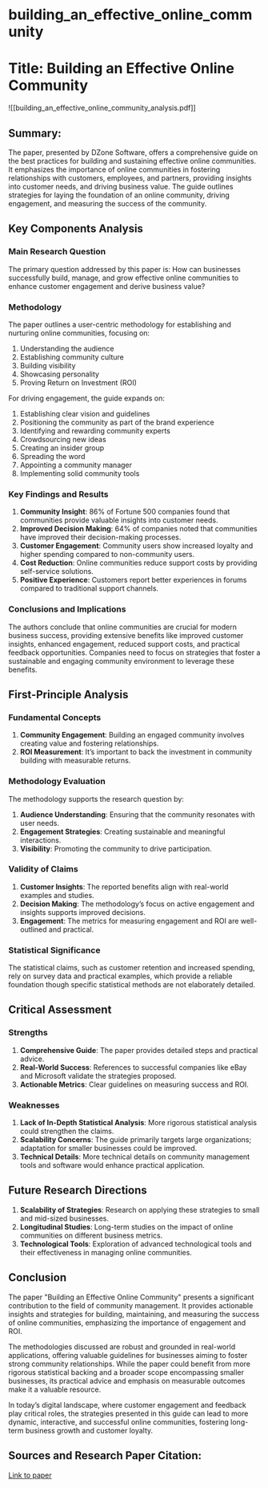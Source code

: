 # building_an_effective_online_community

# Title: Building an Effective Online Community
![[building_an_effective_online_community_analysis.pdf]]

## Summary:

The paper, presented by DZone Software, offers a comprehensive guide on the best practices for building and sustaining effective online communities. It emphasizes the importance of online communities in fostering relationships with customers, employees, and partners, providing insights into customer needs, and driving business value. The guide outlines strategies for laying the foundation of an online community, driving engagement, and measuring the success of the community.

## Key Components Analysis

### Main Research Question

The primary question addressed by this paper is: How can businesses successfully build, manage, and grow effective online communities to enhance customer engagement and derive business value?

### Methodology

The paper outlines a user-centric methodology for establishing and nurturing online communities, focusing on:

1. Understanding the audience
2. Establishing community culture
3. Building visibility
4. Showcasing personality
5. Proving Return on Investment (ROI)

For driving engagement, the guide expands on:

1. Establishing clear vision and guidelines
2. Positioning the community as part of the brand experience
3. Identifying and rewarding community experts
4. Crowdsourcing new ideas
5. Creating an insider group
6. Spreading the word
7. Appointing a community manager
8. Implementing solid community tools

### Key Findings and Results

1. **Community Insight**: 86% of Fortune 500 companies found that communities provide valuable insights into customer needs.
2. **Improved Decision Making**: 64% of companies noted that communities have improved their decision-making processes.
3. **Customer Engagement**: Community users show increased loyalty and higher spending compared to non-community users.
4. **Cost Reduction**: Online communities reduce support costs by providing self-service solutions.
5. **Positive Experience**: Customers report better experiences in forums compared to traditional support channels.

### Conclusions and Implications

The authors conclude that online communities are crucial for modern business success, providing extensive benefits like improved customer insights, enhanced engagement, reduced support costs, and practical feedback opportunities. Companies need to focus on strategies that foster a sustainable and engaging community environment to leverage these benefits.

## First-Principle Analysis

### Fundamental Concepts

1. **Community Engagement**: Building an engaged community involves creating value and fostering relationships.
2. **ROI Measurement**: It’s important to back the investment in community building with measurable returns.

### Methodology Evaluation

The methodology supports the research question by:

1. **Audience Understanding**: Ensuring that the community resonates with user needs.
2. **Engagement Strategies**: Creating sustainable and meaningful interactions.
3. **Visibility**: Promoting the community to drive participation.

### Validity of Claims

1. **Customer Insights**: The reported benefits align with real-world examples and studies.
2. **Decision Making**: The methodology’s focus on active engagement and insights supports improved decisions.
3. **Engagement**: The metrics for measuring engagement and ROI are well-outlined and practical.

### Statistical Significance

The statistical claims, such as customer retention and increased spending, rely on survey data and practical examples, which provide a reliable foundation though specific statistical methods are not elaborately detailed.

## Critical Assessment

### Strengths

1. **Comprehensive Guide**: The paper provides detailed steps and practical advice.
2. **Real-World Success**: References to successful companies like eBay and Microsoft validate the strategies proposed.
3. **Actionable Metrics**: Clear guidelines on measuring success and ROI.

### Weaknesses

1. **Lack of In-Depth Statistical Analysis**: More rigorous statistical analysis could strengthen the claims.
2. **Scalability Concerns**: The guide primarily targets large organizations; adaptation for smaller businesses could be improved.
3. **Technical Details**: More technical details on community management tools and software would enhance practical application.

## Future Research Directions

1. **Scalability of Strategies**: Research on applying these strategies to small and mid-sized businesses.
2. **Longitudinal Studies**: Long-term studies on the impact of online communities on different business metrics.
3. **Technological Tools**: Exploration of advanced technological tools and their effectiveness in managing online communities.

## Conclusion

The paper "Building an Effective Online Community" presents a significant contribution to the field of community management. It provides actionable insights and strategies for building, maintaining, and measuring the success of online communities, emphasizing the importance of engagement and ROI.

The methodologies discussed are robust and grounded in real-world applications, offering valuable guidelines for businesses aiming to foster strong community relationships. While the paper could benefit from more rigorous statistical backing and a broader scope encompassing smaller businesses, its practical advice and emphasis on measurable outcomes make it a valuable resource.

In today’s digital landscape, where customer engagement and feedback play critical roles, the strategies presented in this guide can lead to more dynamic, interactive, and successful online communities, fostering long-term business growth and customer loyalty.

## Sources and Research Paper Citation:
[Link to paper](https://github.com/kingler/mabos-research-papers/blob/main/research-papers/Ontology%20and%20Goal%20Model%20in%20Designing%20BDI%20Multi-Agent%20Systems.pdf)